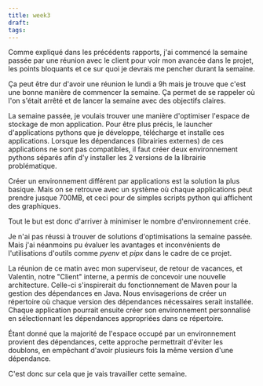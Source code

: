 ```yaml
---
title: week3
draft: 
tags:
---
```


Comme expliqué dans les précédents rapports, j'ai commencé la semaine passée par une réunion avec le client pour voir mon avancée dans le projet, les points bloquants et ce sur quoi je devrais me pencher durant la semaine.

  

Ça peut être dur d'avoir une réunion le lundi a 9h mais je trouve que c'est une bonne manière de commencer la semaine. Ça permet de se rappeler où l'on s'était arrêté et de lancer la semaine avec des objectifs claires. 

  

La semaine passée, je voulais trouver une manière d'optimiser l'espace de stockage de mon application. Pour être plus précis, le launcher d'applications pythons que je développe, télécharge et installe ces applications. Lorsque les dépendances (librairies externes) de ces applications ne sont pas compatibles, il faut créer deux environnement pythons séparés afin d'y installer les 2 versions de la librairie problématique.

  

Créer un environnement différent par applications est la solution la plus basique. Mais on se retrouve avec un système où chaque applications peut prendre jusque 700MB, et ceci pour de simples scripts python qui affichent des graphiques.

Tout le but est donc d'arriver à minimiser le nombre d'environnement crée.

  

Je n'ai pas réussi à trouver de solutions d'optimisations la semaine passée. Mais j'ai néanmoins pu évaluer les avantages et inconvénients de l'utilisations d'outils comme _pyenv_ et _pipx_ dans le cadre de ce projet.

  

La réunion de ce matin avec mon superviseur, de retour de vacances, et Valentin, notre "Client" interne, a permis de concevoir une nouvelle architecture. Celle-ci s'inspirerait du fonctionnement de Maven pour la gestion des dépendances en Java. Nous envisagerions de créer un répertoire où chaque version des dépendances nécessaires serait installée. Chaque application pourrait ensuite créer son environnement personnalisé en sélectionnant les dépendances appropriées dans ce répertoire.

  

Étant donné que la majorité de l'espace occupé par un environnement provient des dépendances, cette approche permettrait d'éviter les doublons, en empêchant d'avoir plusieurs fois la même version d'une dépendance.

C'est donc sur cela que je vais travailler cette semaine.